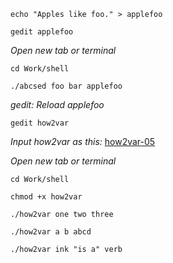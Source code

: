 `echo "Apples like foo." > applefoo`

`gedit applefoo`

*Open new tab or terminal*

`cd Work/shell`

`./abcsed foo bar applefoo`

*gedit: Reload applefoo*

`gedit how2var`

*Input how2var as this:* [how2var-05](https://github.com/inkVerb/pinker/blob/master/101-shell/how2var-05)

*Open new tab or terminal*

`cd Work/shell`

`chmod +x how2var`

`./how2var one two three`

`./how2var a b abcd`

`./how2var ink "is a" verb`
